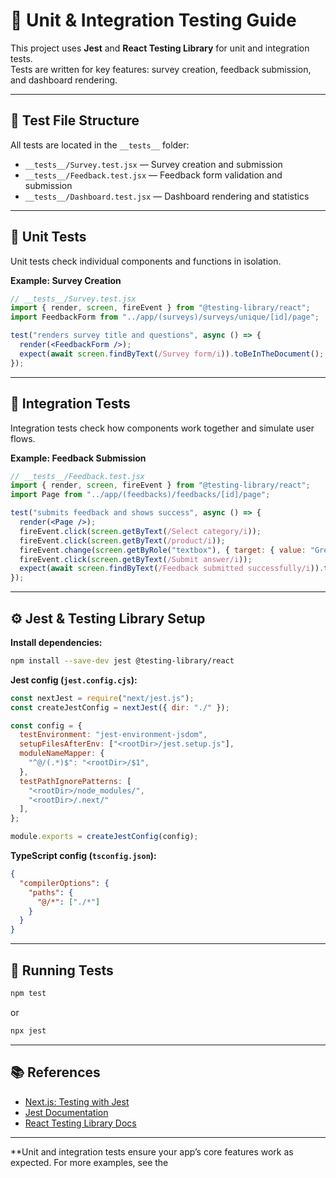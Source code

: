 # 🧪 Unit & Integration Testing Guide

This project uses **Jest** and **React Testing Library** for unit and integration tests.  
Tests are written for key features: survey creation, feedback submission, and dashboard rendering.

---

## 📂 Test File Structure

All tests are located in the `__tests__` folder:

- `__tests__/Survey.test.jsx` — Survey creation and submission
- `__tests__/Feedback.test.jsx` — Feedback form validation and submission
- `__tests__/Dashboard.test.jsx` — Dashboard rendering and statistics

---

## 🧩 Unit Tests

Unit tests check individual components and functions in isolation.

**Example: Survey Creation**

```jsx
// __tests__/Survey.test.jsx
import { render, screen, fireEvent } from "@testing-library/react";
import FeedbackForm from "../app/(surveys)/surveys/unique/[id]/page";

test("renders survey title and questions", async () => {
  render(<FeedbackForm />);
  expect(await screen.findByText(/Survey form/i)).toBeInTheDocument();
});
```

---

## 🔗 Integration Tests

Integration tests check how components work together and simulate user flows.

**Example: Feedback Submission**

```jsx
// __tests__/Feedback.test.jsx
import { render, screen, fireEvent } from "@testing-library/react";
import Page from "../app/(feedbacks)/feedbacks/[id]/page";

test("submits feedback and shows success", async () => {
  render(<Page />);
  fireEvent.click(screen.getByText(/Select category/i));
  fireEvent.click(screen.getByText(/product/i));
  fireEvent.change(screen.getByRole("textbox"), { target: { value: "Great!" } });
  fireEvent.click(screen.getByText(/Submit answer/i));
  expect(await screen.findByText(/Feedback submitted successfully/i)).toBeInTheDocument();
});
```

---

## ⚙️ Jest & Testing Library Setup

**Install dependencies:**

```sh
npm install --save-dev jest @testing-library/react
```

**Jest config (`jest.config.cjs`):**

```js
const nextJest = require("next/jest.js");
const createJestConfig = nextJest({ dir: "./" });

const config = {
  testEnvironment: "jest-environment-jsdom",
  setupFilesAfterEnv: ["<rootDir>/jest.setup.js"],
  moduleNameMapper: {
    "^@/(.*)$": "<rootDir>/$1",
  },
  testPathIgnorePatterns: [
    "<rootDir>/node_modules/",
    "<rootDir>/.next/"
  ],
};

module.exports = createJestConfig(config);
```

**TypeScript config (`tsconfig.json`):**

```json
{
  "compilerOptions": {
    "paths": {
      "@/*": ["./*"]
    }
  }
}
```

---

## 🏃 Running Tests

```sh
npm test
```
or
```sh
npx jest
```

---

## 📚 References

- [Next.js: Testing with Jest](https://nextjs.org/docs/pages/building-your-application/configuring/testing)
- [Jest Documentation](https://jestjs.io/docs/getting-started)
- [React Testing Library Docs](https://testing-library.com/docs/react-testing-library/intro/)

---

**Unit and integration tests ensure your app’s core features work as expected. For more examples, see the
